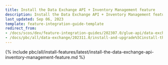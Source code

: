 ```yaml
---
title: Install the Data Exchange API + Inventory Management feature
description: Install the Data Exchange API + Inventory Management features in your project.
last_updated: Sep 06, 2023
template: feature-integration-guide-template
redirect_from:
- /docs/scos/dev/feature-integration-guides/202307.0/glue-api/data-exchange-api/install-the-data-exchange-api-inventory-management-feature.html
- /docs/pbc/all/data-exchange/202311.0/install-and-upgrade%5Cinstall-the-data-exchange-api-inventory-management-feature.html
---
```


{% include pbc/all/install-features/latest/install-the-data-exchange-api-inventory-management-feature.md %} <!-- To edit, see /_includes/pbc/all/install-features/202311.0/install-the-data-exchange-api-inventory-management-feature.md -->